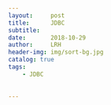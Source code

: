 ```yaml
---
layout:     post
title:      JDBC
subtitle:   
date:       2018-10-29
author:     LRH
header-img: img/sort-bg.jpg
catalog: true
tags:
    - JDBC
    
    
---
```


